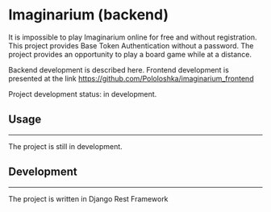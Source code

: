 # Imaginarium (backend)

It is impossible to play Imaginarium online for free and without registration. This project provides Base Token Authentication without a password. The project provides an opportunity to play a board game while at a distance.

Backend development is described here.
Frontend development is presented at the link https://github.com/Pololoshka/imaginarium_frontend

Project development status: in development.

## Usage
***

The project is still in development.

## Development
***
The project is written in Django Rest Framework
